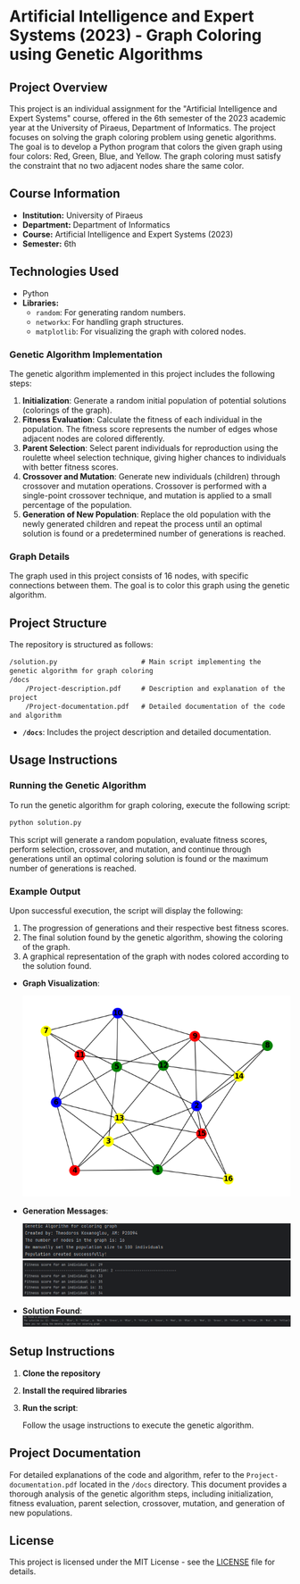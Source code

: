 # Artificial Intelligence and Expert Systems (2023) - Graph Coloring using Genetic Algorithms

## Project Overview

This project is an individual assignment for the "Artificial Intelligence and Expert Systems" course, offered in the 6th semester of the 2023 academic year at the University of Piraeus, Department of Informatics. The project focuses on solving the graph coloring problem using genetic algorithms. The goal is to develop a Python program that colors the given graph using four colors: Red, Green, Blue, and Yellow. The graph coloring must satisfy the constraint that no two adjacent nodes share the same color.

## Course Information

- **Institution:** University of Piraeus
- **Department:** Department of Informatics
- **Course:** Artificial Intelligence and Expert Systems (2023)
- **Semester:** 6th

## Technologies Used

- Python
- **Libraries:**
  - `random`: For generating random numbers.
  - `networkx`: For handling graph structures.
  - `matplotlib`: For visualizing the graph with colored nodes.

### Genetic Algorithm Implementation

The genetic algorithm implemented in this project includes the following steps:

1. **Initialization**: Generate a random initial population of potential solutions (colorings of the graph).
2. **Fitness Evaluation**: Calculate the fitness of each individual in the population. The fitness score represents the number of edges whose adjacent nodes are colored differently.
3. **Parent Selection**: Select parent individuals for reproduction using the roulette wheel selection technique, giving higher chances to individuals with better fitness scores.
4. **Crossover and Mutation**: Generate new individuals (children) through crossover and mutation operations. Crossover is performed with a single-point crossover technique, and mutation is applied to a small percentage of the population.
5. **Generation of New Population**: Replace the old population with the newly generated children and repeat the process until an optimal solution is found or a predetermined number of generations is reached.

### Graph Details

The graph used in this project consists of 16 nodes, with specific connections between them. The goal is to color this graph using the genetic algorithm.

## Project Structure

The repository is structured as follows:

```
/solution.py                     # Main script implementing the genetic algorithm for graph coloring
/docs
    /Project-description.pdf     # Description and explanation of the project
    /Project-documentation.pdf   # Detailed documentation of the code and algorithm
```

- **`/docs`**: Includes the project description and detailed documentation.

## Usage Instructions

### Running the Genetic Algorithm

To run the genetic algorithm for graph coloring, execute the following script:

```bash
python solution.py
```

This script will generate a random population, evaluate fitness scores, perform selection, crossover, and mutation, and continue through generations until an optimal coloring solution is found or the maximum number of generations is reached.

### Example Output

Upon successful execution, the script will display the following:

1. The progression of generations and their respective best fitness scores.
2. The final solution found by the genetic algorithm, showing the coloring of the graph.
3. A graphical representation of the graph with nodes colored according to the solution found.

- **Graph Visualization**:
  
  ![Graph Visualization](./images/program_solution_exists_image.png)

- **Generation Messages**:
  
  ![Program Starts](./images/program_start.png)
  ![Generation Messages](./images/program_generations.png)

- **Solution Found**:
  ![Solution Found](./images/program_solution_exists.png)

## Setup Instructions

1. **Clone the repository**

2. **Install the required libraries**

3. **Run the script**:

    Follow the usage instructions to execute the genetic algorithm.

## Project Documentation

For detailed explanations of the code and algorithm, refer to the `Project-documentation.pdf` located in the `/docs` directory. This document provides a thorough analysis of the genetic algorithm steps, including initialization, fitness evaluation, parent selection, crossover, mutation, and generation of new populations.

## License

This project is licensed under the MIT License - see the [LICENSE](./LICENSE) file for details.
